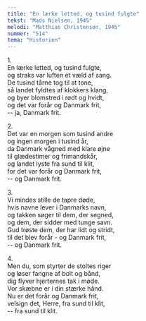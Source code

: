 ```yaml
---
title: "En lærke letted, og tusind fulgte"
tekst: "Mads Nielsen, 1945"
melodi: "Matthias Christensen, 1945"
nummer: "514"
tema: "Historien"
---
```

1.<br>
En lærke letted, og tusind fulgte,<br>
og straks var luften et væld af sang.<br>
De tusind tårne tog til at tone,<br>
så landet fyldtes af klokkers klang,<br>
og byer blomstred i rødt og hvidt,<br>
og det var forår og Danmark frit,<br>
-- ja, Danmark frit.<br>

2.<br>
Det var en morgen som tusind andre<br>
og ingen morgen i tusind år,<br>
da Danmark vågned med klare øjne<br>
til glædestimer og frimandskår,<br>
og landet lyste fra sund til klit,<br>
for det var forår og Danmark frit,<br>
-- og Danmark frit.<br>

3.<br>
Vi mindes stille de tapre døde,<br>
hvis navne lever i Danmarks navn,<br>
og takken søger til dem, der segned,<br>
og dem, der sidder med tunge savn.<br>
Gud trøste dem, der har lidt og stridt,<br>
til det blev forår - og Danmark frit,<br>
-- og Danmark frit.<br>

4.<br>
Men du, som styrter de stoltes riger<br>
og løser fangne af bolt og bånd,<br>
dig flyver hjerternes tak i møde.<br>
Vor skæbne er i din stærke hånd.<br>
Nu er det forår og Danmark frit,<br>
velsign det, Herre, fra sund til klit,<br>
-- fra sund til klit.<br>
